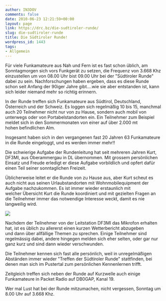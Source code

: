 ```yaml
---
author: IN3DOV
comments: false
date: 2010-06-23 12:21:59+00:00
layout: page
link: https://drc.bz/die-sudtiroler-runde/
slug: die-sudtiroler-runde
title: Die Südtiroler Runde!
wordpress_id: 1443
tags:
- Allgemein
---
```


Für viele Funkamateure aus Nah und Fern ist es fast schon üblich, am Sonntagmorgen sich vors Funkgerät zu setzen, die Frequenz von 3.668 Khz einzustellen um von 08.00 Uhr bist 09.00 Uhr bei der "Südtiroler Runde" dabei zu sein. Nachforschungen haben ergeben, dass es diese Runde schon seit Anfang der 90iger Jahre gibt....wie sie aber entstanden ist, kann sich leider niemand mehr so richtig erinnern.







In der Runde treffen sich Funkamateure aus Südtirol, Deutschland, Österreich und der Schweiz. Es loggen sich regelmäßig 10 bis 15, manchmal auch 20 Teilnehmer nicht nur von zu Hause, sondern auch mobil von unterwegs oder von Portabelstandorten ein. Ein Teilnehmer zum Beispiel meldet sich in den Sommermonaten von einer auf über 2.000 mt hohen befindlichen Alm.




Insgesamt haben sich in den vergangenen fast 20 Jahren 63 Funkamateure in die Runde eingeloggt, und es werden immer mehr!!







Die schwierige Aufgabe der Rundenleitung hat seit mehreren Jahren Kurt, DF3MI, aus Oberammergau in DL übernommen. Mit grossem persönlichen Einsatz und Freude erledigt er diese Aufgabe vorbildlich und opfert dafür einen Teil seiner sonntaglichen Freizeit.




Üblicherweise leitet er die Runde von zu Hause aus, aber Kurt scheut es auch nicht aus seinen Urlaubstandorten mit Wohnmobilequipment der Aufgabe nachzukommen. Es ist immer wieder erstaunlich mit welcher Übersicht Kurt die Runde koordiniert und mit gezielten Fragen an die Teilnehmer immer das notwendige Interesse weckt, damit es nie langweilig wird.







![](https://drc.bz/wp-content/uploads/2010/06/S_dtirol_Juli_2008_010-300x225.jpg)





Nachdem der Teilnehmer von der Leitstation DF3MI das Mikrofon erhalten hat, ist es üblich zu allererst einen kurzen Wetterbericht abzugeben und dann über allfällige Themen zu sprechen. Einige Teilnehmer sind regelmässig dabei, andere hingegen melden sich eher selten, oder gar nur ganz kurz und sind dann wieder verschwunden.







Die Teilnehmer kennen sich fast alle persönlich, weil in unregelmäßigen Abständen immer wieder "Treffen der Südtiroler Runde" stattfinden, bei denen man sich im Pustertal zum persönlichen Kennenlernen trifft.







Zeitgleich treffen sich neben der Runde auf Kurzwelle auch einige Funkamateure in Packet Radio auf DB0GAP, Kanal 19.







Wer mal Lust hat bei der Runde mitzumachen, nicht vergessen, Sonntag um 8.00 Uhr auf 3.668 Khz.
